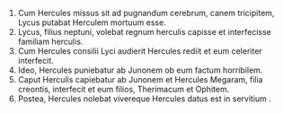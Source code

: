 1. Cum Hercules missus sit ad pugnandum cerebrum, canem tricipitem, Lycus putabat Herculem mortuum esse.
2. Lycus, filius neptuni, volebat regnum herculis capisse et interfecisse familiam herculis. 
3. Cum Hercules consilii Lyci audierit Hercules rediit et eum celeriter interfecit. 
4. Ideo, Hercules puniebatur ab Junonem ob  eum factum horribilem. 
5. Caput Herculis capiebatur ab Junonem et Hercules Megaram, filia creontis, interfecit et eum filios, Therimacum et Ophitem.
6. Postea, Hercules nolebat vivereque Hercules datus est in servitium .
